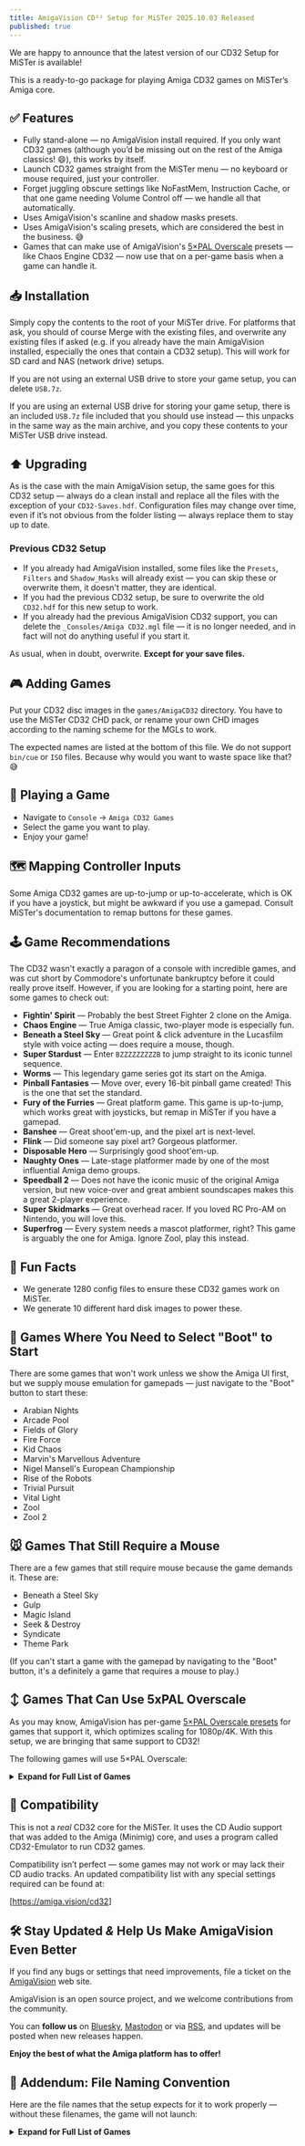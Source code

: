 ```yaml
---
title: AmigaVision CD³² Setup for MiSTer 2025.10.03 Released
published: true
---
```


We are happy to announce that the latest version of our CD32 Setup for MiSTer is available!

This is a ready-to-go package for playing Amiga CD32 games on MiSTer’s Amiga core.

## ✅ Features

* Fully stand-alone — no AmigaVision install required. If you only want CD32 games (although you’d be missing out on the rest of the Amiga classics! 😄), this works by itself.
* Launch CD32 games straight from the MiSTer menu — no keyboard or mouse required, just your controller.
* Forget juggling obscure settings like NoFastMem, Instruction Cache, or that one game needing Volume Control off — we handle all that automatically.
* Uses AmigaVision's scanline and shadow masks presets.
* Uses AmigaVision's scaling presets, which are considered the best in the business. 😅
* Games that can make use of AmigaVision's [5×PAL Overscale](https://amiga.vision/5x) presets — like Chaos Engine CD32 — now use that on a per-game basis when a game can handle it. 

## 📥 Installation

Simply copy the contents to the root of your MiSTer drive. For platforms that ask, you should of course Merge with the existing files, and overwrite any existing files if asked (e.g. if you already have the main AmigaVision installed, especially the ones that contain a CD32 setup). This will work for SD card and NAS (network drive) setups. 

If you are not using an external USB drive to store your game setup, you can delete `USB.7z`.

If you are using an external USB drive for storing your game setup, there is an included `USB.7z` file included that you should use instead — this unpacks in the same way as the main archive, and you copy these contents to your MiSTer USB drive instead.

## ⬆️ Upgrading

As is the case with the main AmigaVision setup, the same goes for this CD32 setup — always do a clean install and replace all the files with the exception of your `CD32-Saves.hdf`. Configuration files may change over time, even if it’s not obvious from the folder listing — always replace them to stay up to date.

### Previous CD32 Setup

* If you already had AmigaVision installed, some files like the `Presets`, `Filters` and `Shadow_Masks` will already exist — you can skip these or overwrite them, it doesn't matter, they are identical.
* If you had the previous CD32 setup, be sure to overwrite the old `CD32.hdf` for this new setup to work.
* If you already had the previous AmigaVision CD32 support, you can delete the `_Consoles/Amiga CD32.mgl` file — it is no longer needed, and in fact will not do anything useful if you start it.


As usual, when in doubt, overwrite. **Except for your save files.**

## 🎮 Adding Games 

Put your CD32 disc images in the `games/AmigaCD32` directory. You have to use the MiSTer CD32 CHD pack, or rename your own CHD images according to the naming scheme for the MGLs to work. 

The expected names are listed at the bottom of this file. We do not support `bin/cue` or `ISO` files. Because why would you want to waste space like that? 😅

## 🛝 Playing a Game

* Navigate to `Console` → `Amiga CD32 Games`
* Select the game you want to play.
* Enjoy your game!

## 🗺️ Mapping Controller Inputs

Some Amiga CD32 games are up-to-jump or up-to-accelerate, which is OK if you have a joystick, but might be awkward if you use a gamepad. Consult MiSTer's documentation to remap buttons for these games.

## 🕹️ Game Recommendations

The CD32 wasn't exactly a paragon of a console with incredible games, and was cut short by Commodore's unfortunate bankruptcy before it could really prove itself. However, if you are looking for a starting point, here are some games to check out:

* **Fightin' Spirit** — Probably the best Street Fighter 2 clone on the Amiga.
* **Chaos Engine** — True Amiga classic, two-player mode is especially fun.
* **Beneath a Steel Sky** — Great point & click adventure in the Lucasfilm style with voice acting — does require a mouse, though.
* **Super Stardust** — Enter `BZZZZZZZZZB` to jump straight to its iconic tunnel sequence.
* **Worms** — This legendary game series got its start on the Amiga.
* **Pinball Fantasies** — Move over, every 16-bit pinball game created! This is the one that set the standard.
* **Fury of the Furries** — Great platform game. This game is up-to-jump, which works great with joysticks, but remap in MiSTer if you have a gamepad.
* **Banshee** — Great shoot'em-up, and the pixel art is next-level.
* **Flink** — Did someone say pixel art? Gorgeous platformer.
* **Disposable Hero** — Surprisingly good shoot'em-up.
* **Naughty Ones** — Late-stage platformer made by one of the most influential Amiga demo groups.
* **Speedball 2** — Does not have the iconic music of the original Amiga version, but new voice-over and great ambient soundscapes makes this a great 2-player experience.
* **Super Skidmarks** — Great overhead racer. If you loved RC Pro-AM on Nintendo, you will love this.
* **Superfrog** — Every system needs a mascot platformer, right? This game is arguably the one for Amiga. Ignore Zool, play this instead.

## 🤩 Fun Facts

* We generate 1280 config files to ensure these CD32 games work on MiSTer.
* We generate 10 different hard disk images to power these.

## 🥾 Games Where You Need to Select "Boot" to Start

There are some games that won't work unless we show the Amiga UI first, but we supply mouse emulation for gamepads — just navigate to the "Boot" button to start these:

* Arabian Nights 
* Arcade Pool 
* Fields of Glory 
* Fire Force
* Kid Chaos 
* Marvin's Marvellous Adventure
* Nigel Mansell's European Championship
* Rise of the Robots
* Trivial Pursuit
* Vital Light
* Zool
* Zool 2

## 🐭 Games That Still Require a Mouse

There are a few games that still require mouse because the game demands it. These are:

* Beneath a Steel Sky 
* Gulp
* Magic Island
* Seek & Destroy
* Syndicate
* Theme Park

(If you can't start a game with the gamepad by navigating to the "Boot" button, it's a definitely a game that requires a mouse to play.)

## ↕️ Games That Can Use 5xPAL Overscale

As you may know, AmigaVision has per-game [5×PAL Overscale presets] for games that support it, which optimizes scaling for 1080p/4K. With this setup, we are bringing that same support to CD32!

The following games will use 5×PAL Overscale:

<details>
<summary><b>Expand for Full List of Games</b></summary>

<ul>
<li>Arabian Nights</li>
<li>Beavers</li>
<li>Beneath a Steel Sky</li>
<li>Black Viper</li>
<li>Brian the Lion</li>
<li>Brutal Paws of Fury
<li>Brutal Football</li>
<li>Bubba N Stix </li>
<li>Castles II - Siege & Conquest</li>
<li>Chambers of Shaolin</li>
<li>Chaos Engine </li>
<li>D/Generation </li>
<li>Darkseed</li>
<li>Death Mask</li>
<li>Dennis</li>
<li>Diggers</li>
<li>Disposable Hero</li>
<li>Emerald Mines </li>
<li>Exile</li>
<li>Fields of Glor</li>
<li>Fire Force</li>
<li>Flink</li>
<li>Fly Harder</li>
<li>Frontier - Elite II</li>
<li>Fury of the Furries</li>
<li>Global Effect </li>
<li>Guardian</li>
<li>Gulp</li>
<li>Gunship 2000 </li>
<li>Heimdall 2</li>
<li>Humans</li>
<li>Impossible Mission 2025</li>
<li>International Karate</li>
<li>James Pond 2 - Robocod</li>
<li>John Barnes European Football</li>
<li>Jungle Strike </li>
<li>Kid Chaos</li>
<li>Labyrinth of Time</li>
<li>Lamborghini American Challenge</li>
<li>Legends</li>
<li>Lotus Trilogy </li>
<li>Marvin's Marvellous Adventure</li>
<li>Nigel Mansell's World Championship</li>
<li>PGA European Tour</li>
<li>Pirates Gold </li>
<li>Projekt Lila </li>
<li>Road Avenger  </li>
<li>Roadkill</li>
<li>Ryder Cup by Johnnie Walker</li>
<li>Seven Gates of Jambala</li>
<li>Soccer Kid</li>
<li>Speedball 2</li>
<li>Strip Pot</li>
<li>Subwar 2050 </li>
<li>Summer Olympix</li>
<li>Super Street Fighter II Turbo</li>
<li>Surf Ninjas</li>
<li>Syndicate</li>
<li>Theme Park</li>
<li>Time Gal</li>
<li>Top Gear 2</li>
<li>Total Carnage </li>
<li>Trolls</li>
<li>UFO - Enemy Unknown</li>
<li>Vital Light</li>
<li>Whale's Voyage</li>
<li>Wild Cup Soccer</li>
<li>Wing Commander</li>
</ul>
</details>

## 🤝 Compatibility

This is not a *real* CD32 core for the MiSTer. It uses the CD Audio support that was added to the Amiga (Minimig) core, and uses a program called CD32-Emulator to run CD32 games. 

Compatibility isn’t perfect — some games may not work or may lack their CD audio tracks. An updated compatibility list with any special settings required can be found at:

[https://amiga.vision/cd32]

## 🛠️ Stay Updated *&* Help Us Make AmigaVision Even Better

If you find any bugs or settings that need improvements, file a ticket on the [AmigaVision] web site. 

AmigaVision is an open source project, and we welcome contributions from the community.

You can **follow us** on [Bluesky], [Mastodon] or via [RSS], and updates will be posted when new releases happen.

**Enjoy the best of what the Amiga platform has to offer!**

## 📝 Addendum: File Naming Convention

Here are the file names that the setup expects for it to work properly — without these filenames, the game will not launch:

<details>
<summary><b>Expand for Full List of Games</b></summary>
<p></p>
<pre>
Alfred Chicken (1993).chd
Alien Breed - Tower Assault (1994).chd
Alien Breed 3D (1995).chd
Alien Breed Special Edition (1994).chd
All Terrain Racing (1995).chd
Arabian Nights (1993).chd
Arcade Pool (1994).chd
Banshee (1994).chd
Base Jumpers (1995).chd
Beavers (1994).chd
Beneath a Steel Sky (1994).chd
Benefactor (1994).chd
Black Viper (1996).chd
Brian the Lion (1994).chd
Brutal - Paws of Fury (1995).chd
Brutal Football (1994).chd
Bubba 'N' Stix (1994).chd
Bubble and Squeak (1994).chd
Bump 'N' Burn (1994).chd
Castles II - Siege & Conquest (1993).chd
Chambers of Shaolin (1993).chd
Chaos Engine (1994).chd
Clockwiser (1994).chd
Clou! (German) (1994).chd
Clue! (1994).chd
D-Generation (1993).chd
Dangerous Streets (1993).chd
Darkseed (1994).chd
Death Mask (1994).chd
Deep Core (1993).chd
Dennis (1993).chd
Diggers (1993).chd
Disposable Hero (1994).chd
Dizzy Collection (1994).chd
Donk! The Samurai Duck! (1993).chd
Emerald Mines (1994).chd
Exile (1995).chd
F17 Challenge (1993).chd
Fears (1995).chd
Fields of Glory (1994).chd
Fightin' Spirit (1996).chd
Final Gate (1997).chd
Fire Force (1993).chd
Flink (1994).chd
Fly Harder (1993).chd
Frontier - Elite II (1994).chd
Fury of the Furries (1994).chd
Global Effect (1994).chd
Gloom (1995).chd
Grandslam Gamer Gold Collection (1995).chd
Guardian (1995).chd
Gulp! (1994).chd
Gunship 2000 (1994).chd
Heimdall 2 (1994).chd
Humans (1994).chd
Humans 3 (1997).chd
Impossible Mission 2025 (1994).chd
International Karate + (1994).chd
James Pond 2 - Robocod (1993).chd
Jetstrike (1995).chd
John Barnes European Football (1993).chd
Jungle Strike (1994).chd
Kang Fu (1996).chd
Kid Chaos (1994).chd
Kingpin - Arcade Sports Bowling (1995).chd
Labyrinth of Time (1994).chd
Lamborghini - American Challenge (1994).chd
Legends (1996).chd
Liberation - Captive II (1994).chd
Litil Divil (1994).chd
Lunar-C (1993).chd
Magic Island (Czech) (1995).chd
Manchester United - Premier League Champions (1994).chd
Marvin's Marvellous Adventure (1995).chd
Mean Arenas (1993).chd
Microcosm (1994).chd
Morph (1993).chd
Naughty Ones (1994).chd
Nick Faldos Championship Golf (1994).chd
Nigel Mansell's World Championship (1993).chd
Oscar (1993).chd
Overkill (1993).chd
PGA European Tour (1994).chd
Pinball Fantasies (1993).chd
Pinball Illusions (1995).chd
Pinball Prelude (1996).chd
Pirates! Gold (1993).chd
Prey - An Alien Encounter (1993).chd
Project-X (1993).chd
Projekt Lila (German) (2016).chd
Quik the Thunder Rabbit (1994).chd
Rise of the Robots (1994).chd
Road Avenger (AGA) (2018).chd
Roadkill (1995).chd
Ryder Cup by Johnnie Walker (1993).chd
Sabre Team (1994).chd
Seek & Destroy (1993).chd
Seven Gates of Jambala (1993).chd
Shadow Fighter (1995).chd
Simon the Sorcerer (1994).chd
Soccer Kid (1994).chd
Soccer Superstars (1995).chd
Speedball 2 (1995).chd
Speris Legacy (1995).chd
Striker (1994).chd
Strip Pot (1994).chd
Subwar 2050 (1994).chd
Summer Olympix (1994).chd
Super Methane Bros (1994).chd
Super Skidmarks (1995).chd
Super Stardust (1994).chd
Super Street Fighter II Turbo (1995).chd
Superfrog (1994).chd
Surf Ninjas (1993).chd
Syndicate (1995).chd
Theme Park (1995).chd
TimeGal (AGA) (2017).chd
Top Gear 2 (1994).chd
Total Carnage (1994).chd
Trivial Pursuit (1994).chd
Trolls (1993).chd
UFO - Enemy Unknown (1994).chd
Ultimate Body Blows (1994).chd
Vital Light (1994).chd
Whale's Voyage (1994).chd
Wild Cup Soccer (1994).chd
Wing Commander (CD32 Enhanced) (1993).chd
Worms (1995).chd
Zool (1993).chd
Zool 2 (1994).chd
</pre>

</details>


[AmigaVision]:https://amiga.vision
[Mastodon]:https://mastodon.social/@amiga_vision
[Bluesky]:https://bsky.app/profile/amiga.vision
[RSS]:https://amiga.vision/feed.xml

[Aminet]:https://aminet.net
[CD32 on MiSTer compatibility spreadsheet]:https://amiga.vision/cd32
[documentation on upgrading]:https://amiga.vision/docs#upgrading
[setting up and launching CD32 games]:https://amiga.vision/docs#cd-games-support
[cares obsessively]:https://amiga.vision/sachs
[issue tracker]:https://github.com/amigavision/AmigaVision/issues

[https://amiga.vision/5x]:https://amiga.vision/5x
[https://amiga.vision/cd32]:https://amiga.vision/cd32
[5×PAL Overscale presets]:https://amiga.vision/5x

